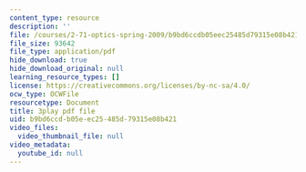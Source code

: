 ```yaml
---
content_type: resource
description: ''
file: /courses/2-71-optics-spring-2009/b9bd6ccdb05eec25485d79315e08b421_Xke7rX3QO-k.pdf
file_size: 93642
file_type: application/pdf
hide_download: true
hide_download_original: null
learning_resource_types: []
license: https://creativecommons.org/licenses/by-nc-sa/4.0/
ocw_type: OCWFile
resourcetype: Document
title: 3play pdf file
uid: b9bd6ccd-b05e-ec25-485d-79315e08b421
video_files:
  video_thumbnail_file: null
video_metadata:
  youtube_id: null
---
```

